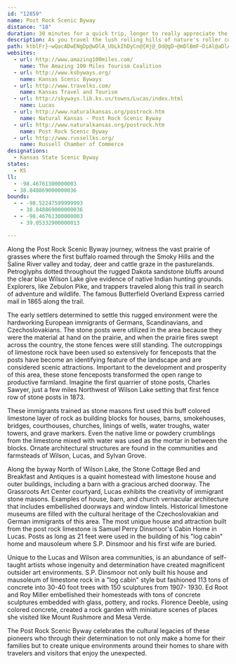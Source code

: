 ```yaml
---
id: "12859"
name: Post Rock Scenic Byway
distance: "18"
duration: 30 minutes for a quick trip, longer to really appreciate the scenery.
description: As you travel the lush rolling hills of nature's roller coaster, the Post Rock Scenic Byway, limestone outcroppings vein the Smoky Hills around beautiful Wilson Lake. Industrious early settlers quarried this creamy-buff, brown-striped native limestone rock for buildings, bridges, and fenceposts. Durable yet easy to carve, this stone, still quarried today, lends itself to the embellishment of the most modest of structures through creations of elaborate folk art environments.
path: ktblFr}~wQacADwENgDp@wDlA_UbLkIhDyCn@{Hj@_Dd@gD~@mDlBmF~DiAl@aDlAoEv@iCH_FUuEeAsGyBuF{AsEq@kLq@ma@iIoFYcCDmEf@mjBtXuHbAkEb@oDRakAxDiNl@iCd@wC`AoDpB}DzDuGrJkBxBaEzCyC`B}K~EkSrIiFlCePtMwBrAoDvAwB`@yDDwXYgZe@sBMgCe@_A]oAs@gGmEcBi@gF_AoC]wA?uAXo@\mAfAs@rAcLpYwAlE_AvCwAbGiIfc@wAlEkArBgEdDgItFsA|AcAjB_AtCc@xCiAjPu@hFwAbFkT|d@wBfDeBzBkExD_CxAgCpAgElAkDd@gCB}iEu@cwAKaaB^cm@q@
websites:
  - url: http://www.amazing100miles.com/
    name: The Amazing 100 Miles Tourism Coalition
  - url: http://www.ksbyways.org/
    name: Kansas Scenic Byways
  - url: http://www.travelks.com/
    name: Kansas Travel and Tourism
  - url: http://skyways.lib.ks.us/towns/Lucas/index.html
    name: Lucas
  - url: http://www.naturalkansas.org/postrock.htm
    name: Natural Kansas - Post Rock Scenic Byway
  - url: http://www.naturalkansas.org/postrock.htm
    name: Post Rock Scenic Byway
  - url: http://www.russellks.org/
    name: Russell Chamber of Commerce
designations:
  - Kansas State Scenic Byway
states:
  - KS
ll:
  - -98.46761300000003
  - 38.848869000000036
bounds:
  - - -98.52247599999993
    - 38.848869000000036
  - - -98.46761300000003
    - 39.05332900000013

---
```


Along the Post Rock Scenic Byway journey, witness the vast prairie of grasses where the first buffalo roamed through the Smoky Hills and the Saline River valley and today, deer and cattle graze in the pasturelands. Petroglyphs dotted throughout the rugged Dakota sandstone bluffs around the clear blue Wilson Lake give evidence of native Indian hunting grounds. Explorers, like Zebulon Pike, and trappers traveled along this trail in search of adventure and wildlife. The famous Butterfield Overland Express carried mail in 1865 along the trail.

The early settlers determined to settle this rugged environment were the hardworking European immigrants of Germans, Scandinavians, and Czechoslovakians. The stone posts were utilized in the area because they were the material at hand on the prairie, and when the prairie fires swept across the country, the stone fences were still standing. The outcroppings of limestone rock have been used so extensively for fenceposts that the posts have become an identifying feature of the landscape and are considered scenic attractions. Important to the development and prosperity of this area, these stone fenceposts transformed the open range to productive farmland. Imagine the first quarrier of stone posts, Charles Sawyer, just a few miles Northwest of Wilson Lake setting that first fence row of stone posts in 1873.

These immigrants trained as stone masons first used this buff colored limestone layer of rock as building blocks for houses, barns, smokehouses, bridges, courthouses, churches, linings of wells, water troughs, water towers, and grave markers. Even the native lime or powdery crumblings from the limestone mixed with water was used as the mortar in between the blocks. Ornate architectural structures are found in the communities and farmsteads of Wilson, Lucas, and Sylvan Grove.

Along the byway North of Wilson Lake, the Stone Cottage Bed and Breakfast and Antiques is a quaint homestead with limestone house and outer buildings, including a barn with a gracious arched doorway. The Grassroots Art Center courtyard, Lucas exhibits the creativity of immigrant stone masons. Examples of house, barn, and church vernacular architecture that includes embellished doorways and window lintels. Historical limestone museums are filled with the cultural heritage of the Czechoslovakian and German immigrants of this area. The most unique house and attraction built from the post rock limestone is Samuel Perry Dinsmoor's Cabin Home in Lucas. Posts as long as 21 feet were used in the building of his "log cabin" home and mausoleum where S.P. Dinsmoor and his first wife are buried.

Unique to the Lucas and Wilson area communities, is an abundance of self-taught artists whose ingenuity and determination have created magnificent outsider art environments. S.P. Dinsmoor not only built his house and mausoleum of limestone rock in a "log cabin" style but fashioned 113 tons of concrete into 30-40 foot trees with 150 sculptures from 1907- 1930. Ed Root and Roy Miller embellished their homesteads with tons of concrete sculptures embedded with glass, pottery, and rocks. Florence Deeble, using colored concrete, created a rock garden with miniature scenes of places she visited like Mount Rushmore and Mesa Verde.

The Post Rock Scenic Byway celebrates the cultural legacies of these pioneers who through their determination to not only make a home for their families but to create unique environments around their homes to share with travelers and visitors that enjoy the unexpected.

